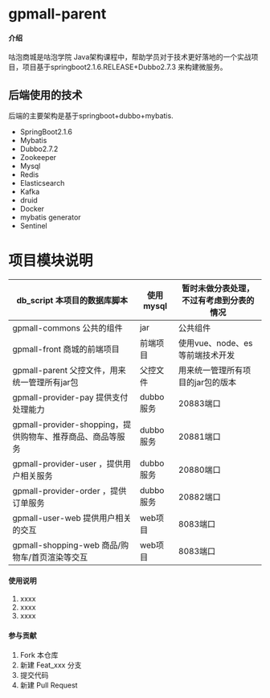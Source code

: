# gpmall-parent

#### 介绍
咕泡商城是咕泡学院 Java架构课程中，帮助学员对于技术更好落地的一个实战项目，项目基于springboot2.1.6.RELEASE+Dubbo2.7.3 来构建微服务。

## 后端使用的技术

后端的主要架构是基于springboot+dubbo+mybatis.

* SpringBoot2.1.6
* Mybatis
* Dubbo2.7.2
* Zookeeper
* Mysql
* Redis
* Elasticsearch
* Kafka
* druid
* Docker
* mybatis generator
* Sentinel


# 项目模块说明

| db_script  本项目的数据库脚本                                | 使用mysql | 暂时未做分表处理，不过有考虑到分表的情况             |
| ------------------------------------------------------------ | --------- | ---------------------------------------------------- |
| gpmall-commons 公共的组件                                    | jar       | 公共组件         |
| gpmall-front  商城的前端项目                             | 前端项目  | 使用vue、node、es等前端技术开发                      |
| gpmall-parent 父控文件，用来统一管理所有jar包                | 父控文件  | 用来统一管理所有项目的jar包的版本                    |
| gpmall-provider-pay  提供支付处理能力                                | dubbo服务 | 20883端口                                            |
| gpmall-provider-shopping，提供购物车、推荐商品、商品等服务           | dubbo服务 | 20881端口                                            |
| gpmall-provider-user ，提供用户相关服务                              | dubbo服务 | 20880端口                                            |
| gpmall-provider-order ，提供订单服务                                 | dubbo服务 | 20882端口                                            |
| gpmall-user-web 提供用户相关的交互                | web项目   | 8083端口                                             |
| gpmall-shopping-web 商品/购物车/首页渲染等交互                | web项目   | 8083端口                                             |



#### 使用说明

1. xxxx
2. xxxx
3. xxxx

#### 参与贡献

1. Fork 本仓库
2. 新建 Feat_xxx 分支
3. 提交代码
4. 新建 Pull Request

